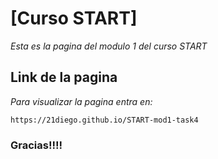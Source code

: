 # [Curso START]

_Esta es la pagina del modulo 1 del curso START_

## Link de la pagina

_Para visualizar la pagina entra en:_

```
https://21diego.github.io/START-mod1-task4
```

### Gracias!!!!
